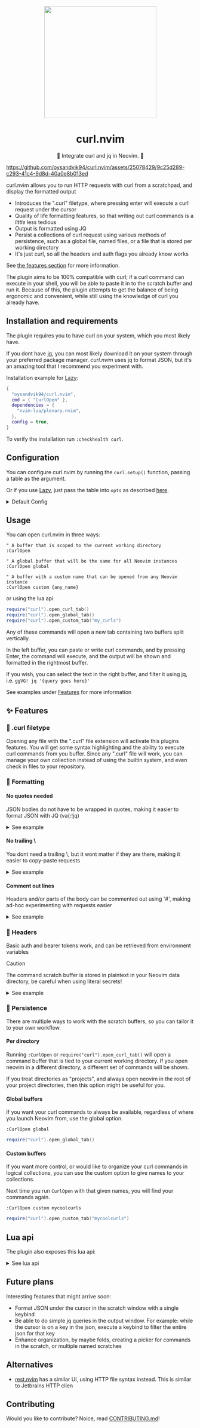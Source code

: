 <div align="center">
<img src="https://github.com/oysandvik94/curl.nvim/assets/25078429/65ad4dd4-cb7a-4ef9-a503-ff6693129efb" data-canonical-src="https://github.com/oysandvik94/curl.nvim/assets/25078429/65ad4dd4-cb7a-4ef9-a503-ff6693129efb" width="300" height="300" />
  
# curl.nvim
  
💪 Integrate curl and jq in Neovim. 💪

</div>

https://github.com/oysandvik94/curl.nvim/assets/25078429/9c25d289-c293-41c4-9d8d-40a0e8b013ed

curl.nvim allows you to run HTTP requests with curl from a scratchpad, and display the formatted output

- Introduces the ".curl" filetype, where pressing enter will execute a curl request under the cursor
- Quality of life formatting features, so that writing out curl commands is a *little* less tedious
- Output is formatted using JQ
- Persist a collections of curl request using various methods of persistence, such as a global file,
named files, or a file that is stored per working directory
- It's just curl, so all the headers and auth flags you already know works

See [the features section](<README#✨ Features>) for more information.

The plugin aims to be 100% compatible with curl; if a curl command can execute in your shell,
you will be able to paste it in to the scratch buffer and run it.
Because of this, the plugin attempts to get the balance of being ergonomic and convenient, while
still using the knowledge of curl you already have.

## Installation and requirements

The plugin requires you to have curl on your system, which you most likely have.

If you dont have [jq](https://jqlang.github.io/jq/), you can most likely download it on your system
through your preferred package manager. _curl.nvim_ uses jq to format JSON, but it's an amazing tool
that I recommend you experiment with.

Installation example for [Lazy](https://github.com/folke/lazy.nvim):

```lua
{
  "oysandvik94/curl.nvim",
  cmd = { "CurlOpen" },
  dependencies = {
    "nvim-lua/plenary.nvim",
  },
  config = true,
}
```

To verify the installation run `:checkhealth curl`.

## Configuration

You can configure curl.nvim by running the `curl.setup()` function, passing a table as the argument.

Or if you use [Lazy](https://github.com/folke/lazy.nvim), just pass the table into `opts` as described [here](https://lazy.folke.io/spec#spec-setup).

<details>
<summary>Default Config</summary>

```lua
{
  -- Table of strings to specify default headers to be included in each request, i.e. "-i"
  default_flags = { },
  mappings = {
      execute_curl = "<CR>"
  }
}
```

</details>

## Usage

You can open curl.nvim in three ways:

```vim
" A buffer that is scoped to the current working directory
:CurlOpen

" A global buffer that will be the same for all Neovim instances
:CurlOpen global

" A buffer with a custom name that can be opened from any Neovim instance
:CurlOpen custom {any_name}
```

or using the lua api:

```lua
require("curl").open_curl_tab()
require("curl").open_global_tab()
require("curl").open_custom_tab("my_curls")
```

Any of these commands will open a new tab containing two buffers split vertically.

In the left buffer, you can paste or write curl commands, and by pressing Enter, the
command will execute, and the output will be shown and formatted in the rightmost buffer.

If you wish, you can select the text in the right buffer, and filter it using jq, i.e.
`ggVG! jq '{query goes here}'`

See examples under [Features](<README#✨ Features>) for more information

## ✨ Features

### 💪 .curl filetype

Opening any file with the ".curl" file extension will activate this plugins features. 
You will get some syntax highlighting and the ability to execute curl commands from you buffer.
Since any ".curl" file will work, you can manage your own collection instead of using the builtin
system, and even check in files to your repository.

### 💪 Formatting

#### No quotes needed

JSON bodies do not have to be wrapped in quotes, making it easier to format JSON with JQ (va{:!jq)

<details>
<summary>See example</summary>

```bash
curl -X POST https://jsonplaceholder.typicode.com/posts
-H 'Content-Type: application/json'
-d
{
  "title": "now try this"
}
```

</details>

#### No trailing \\

You dont need a trailing \\, but it wont matter if they are there, making it easier to copy-paste requests

<details>
<summary>See example</summary>

```bash
curl -X POST https://jsonplaceholder.typicode.com/posts \
-H 'Content-Type: application/json' \
-d '{"title": "now try this"}'
```

</details>

#### Comment out lines

Headers and/or parts of the body can be commented out using '#', making ad-hoc experimenting with
requests easier

<details>
<summary>See example</summary>

```bash
curl -X POST https://jsonplaceholder.typicode.com/posts
-H 'Content-Type: application/json'
-d
{
  # "title": "remember me"
  "title": "now try this"
}
```

</details>

### 💪 Headers

Basic auth and bearer tokens work, and can be retrieved from environment variables

> [!CAUTION]  
> The command scratch buffer is stored in plaintext in your Neovim data directory, be careful when using literal secrets!

<details>
<summary>See example</summary>

```bash
curl -u "username:password" http://httpbin.org/basic-auth/username/password

curl -u "username:$PASSWORD_TEST" http://httpbin.org/basic-auth/username/mypassword

curl -X GET "https://httpbin.org/bearer" -H "accept: application/json" -H "Authorization: Bearer myrandomtoken"

curl -X GET "https://httpbin.org/bearer" -H "accept: application/json" -H "Authorization: Bearer $TOKEN_TEST"
```

</details>

### 💪 Persistence

There are multiple ways to work with the scratch buffers, so you can tailor it to your own workflow.

#### Per directory

Running `:CurlOpen` or `require("curl").open_curl_tab()` will open a command buffer that is
tied to your current working directory. If you open neovim in a different directory, a different
set of commands will be shown.

If you treat directories as "projects", and always open neovim in the root of your project directories,
then this option might be useful for you.

#### Global buffers

If you want your curl commands to always be available, regardless of where you launch Neovim from,
use the global option.

```vim
:CurlOpen global
```

```lua
require("curl").open_global_tab()
```

#### Custom buffers

If you want more control, or would like to organize your curl commands in logical collections,
you can use the custom option to give names to your collections.

Next time you run `CurlOpen` with that given names, you will find your commands again.

```vim
:CurlOpen custom mycoolcurls
```

```lua
require("curl").open_custom_tab("mycoolcurls")
```

## Lua api

The plugin also exposes this lua api:

<details>
<summary>See lua api</summary>

```lua
local curl = require('curl')

-- See ### Persistence under ## Features
curl.open_curl_tab()
curl.open_global_tab()
curl.open_custom_tab()

-- Close the tab containing curl buffers
curl.close_curl_tab()

-- Executes the curl command under the cursor when the command buffer is open
-- Also executed by the "execute_curl" mapping, as seen in the configuration. Mapped to <CR> by default
curl.execute_curl()
```

</details>

## Future plans

Interesting features that might arrive soon:

- Format JSON under the cursor in the scratch window with a single keybind
- Be able to do simple jq queries in the output window. For example: while the cursor is
  on a key in the json, execute a keybind to filter the entire json for that key
- Enhance organization, by maybe folds, creating a picker for commands in the scratch,
  or multiple named scratches

## Alternatives

- [rest.nvim](https://github.com/rest-nvim/rest.nvim) has a similar UI, using HTTP file syntax instead.
  This is similar to Jetbrains HTTP clien

## Contributing

Would you like to contribute? Noice, read [CONTRIBUTING.md](CONTRIBUTING.md)!
